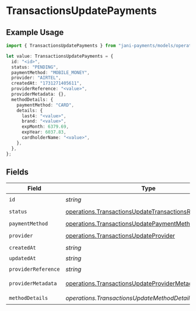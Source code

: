 # TransactionsUpdatePayments

## Example Usage

```typescript
import { TransactionsUpdatePayments } from "jani-payments/models/operations";

let value: TransactionsUpdatePayments = {
  id: "<id>",
  status: "PENDING",
  paymentMethod: "MOBILE_MONEY",
  provider: "AIRTEL",
  createdAt: "1731271405611",
  providerReference: "<value>",
  providerMetadata: {},
  methodDetails: {
    paymentMethod: "CARD",
    details: {
      last4: "<value>",
      brand: "<value>",
      expMonth: 6379.69,
      expYear: 6037.83,
      cardholderName: "<value>",
    },
  },
};
```

## Fields

| Field                                                                                                                              | Type                                                                                                                               | Required                                                                                                                           | Description                                                                                                                        |
| ---------------------------------------------------------------------------------------------------------------------------------- | ---------------------------------------------------------------------------------------------------------------------------------- | ---------------------------------------------------------------------------------------------------------------------------------- | ---------------------------------------------------------------------------------------------------------------------------------- |
| `id`                                                                                                                               | *string*                                                                                                                           | :heavy_check_mark:                                                                                                                 | N/A                                                                                                                                |
| `status`                                                                                                                           | [operations.TransactionsUpdateTransactionsResponseStatus](../../models/operations/transactionsupdatetransactionsresponsestatus.md) | :heavy_check_mark:                                                                                                                 | N/A                                                                                                                                |
| `paymentMethod`                                                                                                                    | [operations.TransactionsUpdatePaymentMethod](../../models/operations/transactionsupdatepaymentmethod.md)                           | :heavy_check_mark:                                                                                                                 | N/A                                                                                                                                |
| `provider`                                                                                                                         | [operations.TransactionsUpdateProvider](../../models/operations/transactionsupdateprovider.md)                                     | :heavy_check_mark:                                                                                                                 | N/A                                                                                                                                |
| `createdAt`                                                                                                                        | *string*                                                                                                                           | :heavy_check_mark:                                                                                                                 | N/A                                                                                                                                |
| `updatedAt`                                                                                                                        | *string*                                                                                                                           | :heavy_minus_sign:                                                                                                                 | N/A                                                                                                                                |
| `providerReference`                                                                                                                | *string*                                                                                                                           | :heavy_check_mark:                                                                                                                 | N/A                                                                                                                                |
| `providerMetadata`                                                                                                                 | [operations.TransactionsUpdateProviderMetadata](../../models/operations/transactionsupdateprovidermetadata.md)                     | :heavy_check_mark:                                                                                                                 | Any valid JSON value                                                                                                               |
| `methodDetails`                                                                                                                    | *operations.TransactionsUpdateMethodDetails*                                                                                       | :heavy_check_mark:                                                                                                                 | N/A                                                                                                                                |